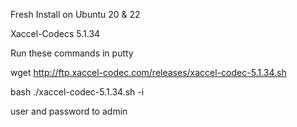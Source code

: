 Fresh Install on Ubuntu 20 & 22

Xaccel-Codecs 5.1.34

Run these commands in putty

wget http://ftp.xaccel-codec.com/releases/xaccel-codec-5.1.34.sh

bash ./xaccel-codec-5.1.34.sh -i

user and password to admin

